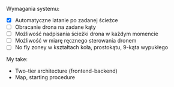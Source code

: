 Wymagania systemu: 
- [x] Automatyczne latanie po zadanej ścieżce
- [ ] Obracanie drona na zadane kąty 
- [ ] Możliwość nadpisania ścieżki drona w każdym momencie 
- [ ] Możliwość w miarę ręcznego sterowania dronem 
- [ ] No fly zoney w kształtach koła, prostokątu, 9-kąta wypukłego 

My take:
- Two-tier architecture (frontend-backend)
- Map, starting procedure